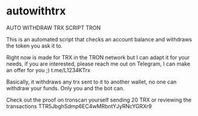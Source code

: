 # autowithtrx
AUTO WITHDRAW TRX SCRIPT TRON

This is an automated script that checks an account balance and withdraws the token you ask it to.

Right now is made for TRX in the TRON network but I can adapt it for your needs, if you are interested, please reach me out on Telegram, I can make an offer for you ;) t.me/L1234KTrx

Basically, it withdraws any trx sent to it to another wallet, no one can withdraw your funds. Only you and the bot can.

Check out the proof on tronscan yourself sending 20 TRX or reviewing the transactions TTR5JbghSdmp6EC4wMRbntYJyRNcYGRXr9 
